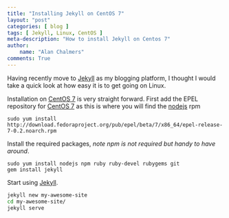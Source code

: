 ```yaml
---
title: "Installing Jekyll on CentOS 7"
layout: "post"
categories: [ blog ]
tags: [ Jekyll, Linux, CentOS ]
meta-description: "How to install Jekyll on Centos 7"
author: 
    name: "Alan Chalmers"
comments: True
---
```

Having recently move to [Jekyll] as my blogging platform, I thought I would take a quick look at how easy it is to get going on Linux.

Installation on [CentOS 7] is very straight forward. First add the EPEL repository for [CentOS 7] as this is where you will find the [nodejs](http://nodejs.org/) rpm

	sudo yum install http://download.fedoraproject.org/pub/epel/beta/7/x86_64/epel-release-7-0.2.noarch.rpm

Install the required packages, *note npm is not required but handy to have around*.

	sudo yum install nodejs npm ruby ruby-devel rubygems git
	gem install jekyll

Start using [Jekyll].

```sh
jekyll new my-awesome-site
cd my-awesome-site/
jekyll serve
```

[Jekyll]:http://jekyllrb.com/
[CentOS 7]:http://www.centos.org/
